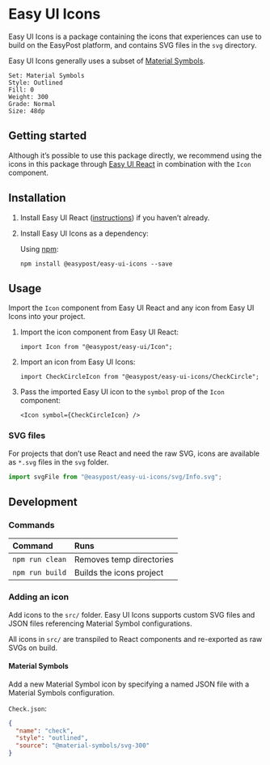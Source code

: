 # Easy UI Icons

Easy UI Icons is a package containing the icons that experiences can use to build on the EasyPost platform, and contains SVG files in the `svg` directory.

Easy UI Icons generally uses a subset of [Material Symbols](https://fonts.google.com/icons?icon.set=Material+Symbols).

```
Set: Material Symbols
Style: Outlined
Fill: 0
Weight: 300
Grade: Normal
Size: 48dp
```

## Getting started

Although it’s possible to use this package directly, we recommend using the icons in this package through [Easy UI React](https://github.com/EasyPost/easy-ui/tree/main/easy-ui-react) in combination with the `Icon` component.

## Installation

1. Install Easy UI React ([instructions](https://github.com/EasyPost/easy-ui/tree/main/easy-ui-react)) if you haven’t already.

2. Install Easy UI Icons as a dependency:

   Using [npm](https://www.npmjs.com/):

   ```
   npm install @easypost/easy-ui-icons --save
   ```

## Usage

Import the `Icon` component from Easy UI React and any icon from Easy UI Icons into your project.

1. Import the icon component from Easy UI React:

   ```tsx
   import Icon from "@easypost/easy-ui/Icon";
   ```

2. Import an icon from Easy UI Icons:

   ```tsx
   import CheckCircleIcon from "@easypost/easy-ui-icons/CheckCircle";
   ```

3. Pass the imported Easy UI icon to the `symbol` prop of the `Icon` component:

   ```tsx
   <Icon symbol={CheckCircleIcon} />
   ```

### SVG files

For projects that don’t use React and need the raw SVG, icons are available as `*.svg` files in the `svg` folder.

```js
import svgFile from "@easypost/easy-ui-icons/svg/Info.svg";
```

## Development

### Commands

| Command         | Runs                     |
| :-------------- | :----------------------- |
| `npm run clean` | Removes temp directories |
| `npm run build` | Builds the icons project |

### Adding an icon

Add icons to the `src/` folder. Easy UI Icons supports custom SVG files and JSON files referencing Material Symbol configurations.

All icons in `src/` are transpiled to React components and re-exported as raw SVGs on build.

#### Material Symbols

Add a new Material Symbol icon by specifying a named JSON file with a Material Symbols configuration.

`Check.json`:

```json
{
  "name": "check",
  "style": "outlined",
  "source": "@material-symbols/svg-300"
}
```
